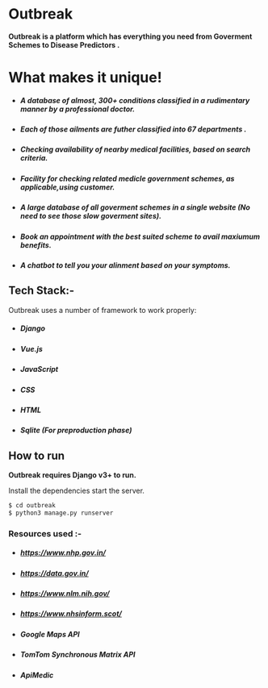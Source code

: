 # Outbreak

**Outbreak is a platform which has everything you need from Goverment Schemes to Disease Predictors .** 


# What makes it unique!

  - ##### A database of almost, 300+ conditions classified in a rudimentary manner by a professional doctor.
  - ##### Each of those ailments are futher classified into 67 departments .
  - ##### Checking availability of nearby medical facilities, based on search criteria.
  - ##### Facility for checking related medicle government schemes, as applicable,using customer. 
  - ##### A large database of all goverment schemes in a single website (No need to see those slow goverment sites).
  - ##### Book an appointment with the best suited scheme to avail maxiumum benefits.
  - ##### A chatbot to tell you your alinment based on your symptoms.


## Tech Stack:-

Outbreak uses a number of framework to work properly:

* ##### Django 
* ##### Vue.js
* ##### JavaScript
* ##### CSS
* ##### HTML
* ##### Sqlite (For preproduction phase)


## How to run 

**Outbreak requires Django v3+ to run.**

Install the dependencies  start the server.

```sh
$ cd outbreak
$ python3 manage.py runserver 
```

### Resources used :-

- ##### **https://www.nhp.gov.in/**
- ##### **https://data.gov.in/**
- ##### **https://www.nlm.nih.gov/**
- ##### **https://www.nhsinform.scot/**

 - ##### **Google Maps API**
 - ##### **TomTom Synchronous Matrix API**
 - ##### **ApiMedic**

